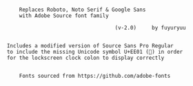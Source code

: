 ~~~~~~~~~~~~~~~~~~~~~~~~~~~~~~~~~~~~~~~~~~~~~~~~~~~~~~~~~~~~~~~~

     Replaces Roboto, Noto Serif & Google Sans
     with Adobe Source font family

                                    (v-2.0)     by fuyuryuu
									
~~~~~~~~~~~~~~~~~~~~~~~~~~~~~~~~~~~~~~~~~~~~~~~~~~~~~~~~~~~~~~~~

     Includes a modified version of Source Sans Pro Regular
     to include the missing Unicode symbol U+EE01 () in order
     for the lockscreen clock colon to display correctly

~~~~~~~~~~~~~~~~~~~~~~~~~~~~~~~~~~~~~~~~~~~~~~~~~~~~~~~~~~~~~~~~

     Fonts sourced from https://github.com/adobe-fonts
